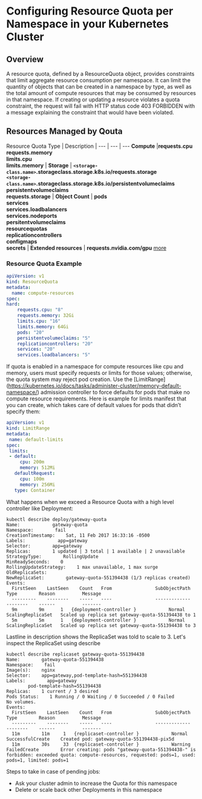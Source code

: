 # Configuring Resource Quota per Namespace in your Kubernetes Cluster

## Overview

A resource quota, defined by a ResourceQuota object, provides constraints that limit aggregate resource consumption per namespace. It can limit the quantity of objects that can be created in a namespace by type, as well as the total amount of compute resources that may be consumed by resources in that namespace. If creating or updating a resource violates a quota constraint, the request will fail with HTTP status code 403 FORBIDDEN with a message explaining the constraint that would have been violated.


## Resources Managed by Qouta

Resource Quota Type | Description | 
--- | --- | ---
**Compute** |**requests.cpu </br> requests.memory </br> limits.cpu </br> limits.memory** | 
**Storage** | **`<storage-class.name>`.storageclass.storage.k8s.io/requests.storage </br> `<storage-class.name>`.storageclass.storage.k8s.io/persistentvolumeclaims </br> persistentvolumeclaims </br> requests.storage** |
**Object Count** | **pods </br> services </br> services.loadbalancers </br> services.nodeports </br> persitentvolumeclaims </br> resourcequotas </br> replicationcontrollers </br> configmaps </br> secrets**  |
**Extended resources** | **requests.nvidia.com/gpu** [more](https://kubernetes.io/docs/tasks/configure-pod-container/extended-resource/)


### Resource Quota Example

```yaml
apiVersion: v1
kind: ResourceQuota
metadata:
  name: compute-resources
spec:
hard:
    requests.cpu: "8"
    requests.memory: 32Gi
    limits.cpu: "16"
    limits.memory: 64Gi
    pods: "20"
    persistentvolumeclaims: "5"
    replicationcontrollers: "20"
    services: "20"
    services.loadbalancers: "5"
```

If quota is enabled in a namespace for compute resources like cpu and memory, users must specify requests or limits for those values; otherwise, the quota system may reject pod creation. Use the [LimitRange] (https://kubernetes.io/docs/tasks/administer-cluster/memory-default-namespace/) admission controller to force defaults for pods that make no compute resource requirements.
Here is example for limits manifest that you can create, which takes care of default values for pods that didn’t specify them:

 ```yaml
 apiVersion: v1
kind: LimitRange
metadata:
  name: default-limits
spec:
  limits:
  - default:
      cpu: 200m
      memory: 512Mi
    defaultRequest:
      cpu: 100m
      memory: 256Mi
    type: Container
 ```
 
What happens when we exceed a Resource Quota with a high level controller like Deployment:

```
kubectl describe deploy/gateway-quota
Name:            gateway-quota
Namespace:        fail
CreationTimestamp:    Sat, 11 Feb 2017 16:33:16 -0500
Labels:            app=gateway
Selector:        app=gateway
Replicas:        1 updated | 3 total | 1 available | 2 unavailable
StrategyType:        RollingUpdate
MinReadySeconds:    0
RollingUpdateStrategy:    1 max unavailable, 1 max surge
OldReplicaSets:        
NewReplicaSet:        gateway-quota-551394438 (1/3 replicas created)
Events:
  FirstSeen    LastSeen    Count   From                SubObjectPath   Type        Reason          Message
  ---------    --------    -----   ----                -------------   --------    ------          -------
  9m        9m      1   {deployment-controller }            Normal      ScalingReplicaSet   Scaled up replica set gateway-quota-551394438 to 1
  5m        5m      1   {deployment-controller }            Normal      ScalingReplicaSet   Scaled up replica set gateway-quota-551394438 to 3
```
  
Lastline in description shows the ReplicaSet was told to scale to 3. Let's inspect the ReplicaSet using describe
  
```
kubectl describe replicaset gateway-quota-551394438
Name:        gateway-quota-551394438
Namespace:    fail
Image(s):    nginx
Selector:    app=gateway,pod-template-hash=551394438
Labels:        app=gateway
        pod-template-hash=551394438
Replicas:    1 current / 3 desired
Pods Status:    1 Running / 0 Waiting / 0 Succeeded / 0 Failed
No volumes.
Events:
  FirstSeen    LastSeen    Count   From                SubObjectPath   Type        Reason          Message
  ---------    --------    -----   ----                -------------   --------    ------          -------
  11m        11m     1   {replicaset-controller }            Normal      SuccessfulCreate    Created pod: gateway-quota-551394438-pix5d
  11m        30s     33  {replicaset-controller }            Warning     FailedCreate        Error creating: pods "gateway-quota-551394438-" is forbidden: exceeded quota: compute-resources, requested: pods=1, used: pods=1, limited: pods=1
```

Steps to take in case of pending jobs:

- Ask your cluster admin to increase the Quota for this namespace
- Delete or scale back other Deployments in this namespace
 